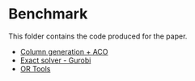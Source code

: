 # Benchmark

This folder contains the code produced for the paper.

- [Column generation + ACO](./column_generation/)
- [Exact solver - Gurobi](./exact/)
- [OR Tools](./ortools/)
